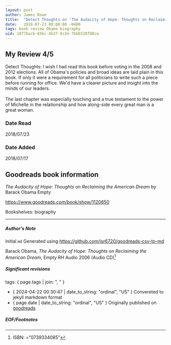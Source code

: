 ```yaml
---
layout: post
author: James Rowe
title:  "Detect Thoughts on 'The Audacity of Hope: Thoughts on Reclaiming the American Dream'"
date:   2018-07-23 00:00:00 -0400
tags: book review Obama biography
uid: 1077bacb-65bc-4b37-9c3e-7bb6528f08ca
---
```


<!-- highly dependent on how you personally use jekyll templates, and how you want this to show up -->

## My Review 4/5

Detect Thoughts: I wish I had read this book before voting in the 2008 and 2012 elections. All of Obama's policies and broad ideas are laid plain in this book. If only it were a requirement for all politicians to write such a piece before running for office. We'd have a clearer picture and insight into the minds of our leaders.<br/><br/>The last chapter was especially touching and a true testament to the power of Michelle in the relationship and how along-side every great man is a great woman.

### Date Read
2018/07/23

### Date Added
2018/07/17

## Goodreads book information

*The Audacity of Hope: Thoughts on Reclaiming the American Dream* by Barack Obama
Empty

https://www.goodreads.com/book/show/1120650

Bookshelves: biography

---

##### Author's Note

Initial `md` Generated using https://github.com/jsr6720/goodreads-csv-to-md

Barack Obama, *The Audacity of Hope: Thoughts on Reclaiming the American Dream*, Empty RH Audio 2006 (Audio CD)[^1]

##### Significant revisions

tags: { page.tags | join: ", " } <!-- todo move this somewhere -->

- { 2024-04-22 00:30:47 | date_to_string: "ordinal", "US" } Convereted to jekyll markdown format 
- { page.date | date_to_string: "ordinal", "US" } Originally published on [goodreads](https://www.goodreads.com)

##### EOF/Footnotes

[^1]: ISBN: ="0739334085"